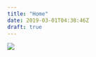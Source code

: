 ```yaml
---
title: "Home"
date: 2019-03-01T04:38:46Z
draft: true
---
```



[![](https://res.cloudinary.com/dhaw09sha/image/upload/v1551415645/997228_cute-spring-wallpaper.jpg)](https://m.me/stephanytan1314)

